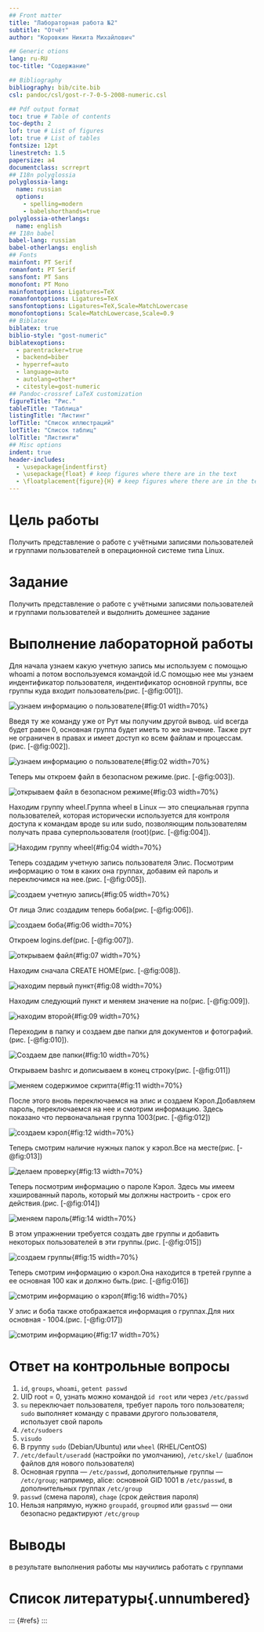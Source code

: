 ```yaml
---
## Front matter
title: "Лабораторная работа №2"
subtitle: "Отчёт"
author: "Коровкин Никита Михайлович"

## Generic otions
lang: ru-RU
toc-title: "Содержание"

## Bibliography
bibliography: bib/cite.bib
csl: pandoc/csl/gost-r-7-0-5-2008-numeric.csl

## Pdf output format
toc: true # Table of contents
toc-depth: 2
lof: true # List of figures
lot: true # List of tables
fontsize: 12pt
linestretch: 1.5
papersize: a4
documentclass: scrreprt
## I18n polyglossia
polyglossia-lang:
  name: russian
  options:
	- spelling=modern
	- babelshorthands=true
polyglossia-otherlangs:
  name: english
## I18n babel
babel-lang: russian
babel-otherlangs: english
## Fonts
mainfont: PT Serif
romanfont: PT Serif
sansfont: PT Sans
monofont: PT Mono
mainfontoptions: Ligatures=TeX
romanfontoptions: Ligatures=TeX
sansfontoptions: Ligatures=TeX,Scale=MatchLowercase
monofontoptions: Scale=MatchLowercase,Scale=0.9
## Biblatex
biblatex: true
biblio-style: "gost-numeric"
biblatexoptions:
  - parentracker=true
  - backend=biber
  - hyperref=auto
  - language=auto
  - autolang=other*
  - citestyle=gost-numeric
## Pandoc-crossref LaTeX customization
figureTitle: "Рис."
tableTitle: "Таблица"
listingTitle: "Листинг"
lofTitle: "Список иллюстраций"
lotTitle: "Список таблиц"
lolTitle: "Листинги"
## Misc options
indent: true
header-includes:
  - \usepackage{indentfirst}
  - \usepackage{float} # keep figures where there are in the text
  - \floatplacement{figure}{H} # keep figures where there are in the text
---
```


# Цель работы

Получить представление о работе с учётными записями пользователей и группами
пользователей в операционной системе типа Linux.

# Задание

Получить представление о работе с учётными записями пользователей и группами
пользователей и выдолнить домешнее задание

# Выполнение лабораторной работы

Для начала узнаем какую учетную запись мы используем с помощью whoami а потом воспользуемся командой id.С помощью нее мы узнаем индентификатор пользователя, индентификатор основной группы, все группы куда входит пользователь(рис. [-@fig:001]).

![узнаем информацию о пользователе](image/1.png){#fig:01 width=70%}

Введя ту же команду уже от Рут мы получим другой вывод. uid всегда будет равен 0, основная группа будет иметь то же значение. Также рут не ограничен в правах и имеет доступ ко всем файлам и процессам.(рис. [-@fig:002]).

![узнаем информацию о пользователе](image/2.png){#fig:02 width=70%}

Теперь мы откроем файл в безопасном режиме.(рис. [-@fig:003]).

![открываем файл в безопасном режиме](image/3.png){#fig:03 width=70%}

Находим группу wheel.Группа wheel в Linux — это специальная группа пользователей, которая исторически используется для контроля доступа к командам вроде su или sudo, позволяющим пользователям получать права суперпользователя (root)(рис. [-@fig:004]).

![Находим группу wheel](image/4.png){#fig:04 width=70%}

Теперь создадим учетную запись пользователя Элис. Посмотрим информацию о том в каких она группах, добавим ей пароль и переключимся на нее.(рис. [-@fig:005]).

![создаем учетную запись](image/5.png){#fig:05 width=70%}

От лица Элис создадим теперь боба(рис. [-@fig:006]).

![создаем боба](image/6.png){#fig:06 width=70%}

Откроем logins.def(рис. [-@fig:007]).

![открываем файл](image/7.png){#fig:07 width=70%}

Находим сначала CREATE HOME(рис. [-@fig:008]).

![находим первый пункт](image/8.png){#fig:08 width=70%}

Находим следующий пункт и меняем значение на no(рис. [-@fig:009]).

![находим второй](image/9.png){#fig:09 width=70%}

Переходим в папку и создаем две папки для документов и фотографий.(рис. [-@fig:010]).

![Создаем две папки](image/10.png){#fig:10 width=70%}

Открываем bashrc и дописываем в конец строку(рис. [-@fig:011])

![меняем содержимое скрипта](image/11.png){#fig:11 width=70%}

После этого вновь переключаемся на элис и создаем Кэрол.Добавляем пароль, переключаемся на нее и смотрим информацию. Здесь показано что первоначальная группа 1003(рис. [-@fig:012])

![создаем кэрол](image/12.png){#fig:12 width=70%}

Теперь смотрим наличие нужных папок у кэрол.Все на месте(рис. [-@fig:013])

![делаем проверку](image/13.png){#fig:13 width=70%}

Теперь посмотрим информацию о пароле Кэрол. Здесь мы имеем хэшированный пароль, который мы должны настроить - срок его действия.(рис. [-@fig:014])

![меняем пароль](image/14.png){#fig:14 width=70%}

В этом упражнении требуется создать две группы и добавить некоторых пользователей в эти группы.(рис. [-@fig:015])

![создаем группы](image/15.png){#fig:15 width=70%}

Теперь смотрим информацию о кэрол.Она находится в третей группе а ее основная 100 как и должно быть.(рис. [-@fig:016])

![смотрим информацию о кэрол](image/16.png){#fig:16 width=70%}

У элис и боба также отображается информация о группах.Для них основная - 1004.(рис. [-@fig:017])

![смотрим информацию](image/17.png){#fig:17 width=70%}


# Ответ на контрольные вопросы

1. `id`, `groups`, `whoami`, `getent passwd`
2. UID root = 0, узнать можно командой `id root` или через `/etc/passwd`
3. `su` переключает пользователя, требует пароль того пользователя; `sudo` выполняет команду с правами другого пользователя, использует свой пароль
4. `/etc/sudoers`
5. `visudo`
6. В группу `sudo` (Debian/Ubuntu) или `wheel` (RHEL/CentOS)
7. `/etc/default/useradd` (настройки по умолчанию), `/etc/skel/` (шаблон файлов для нового пользователя)
8. Основная группа — `/etc/passwd`, дополнительные группы — `/etc/group`; например, alice: основной GID 1001 в `/etc/passwd`, в дополнительных группах `/etc/group`
9. `passwd` (смена пароля), `chage` (срок действия пароля)
10. Нельзя напрямую, нужно `groupadd`, `groupmod` или `gpasswd` — они безопасно редактируют `/etc/group`


# Выводы

в результате выполнения работы мы научились работать с группами

# Список литературы{.unnumbered}

::: {#refs}
:::
